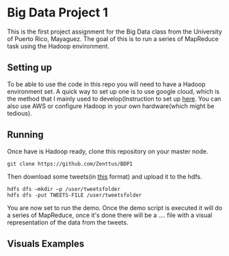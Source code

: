 # Big Data Project 1
This is the first project assignment for the Big Data class from the University of Puerto Rico, Mayaguez. The goal of this is to run a series of MapReduce task using the Hadoop environment.
## Setting up
To be able to use the code in this repo you will need to have a Hadoop environment set. A quick way to set up one is to use google cloud, which is the method that I mainly used to develop(Instruction to set up [here](https://medium.com/google-cloud/launch-a-hadoop-cluster-in-90-seconds-or-less-in-google-cloud-dataproc-b3acc1c02598). You can also use AWS or configure Hadoop in your own hardware(which might be tedious).
## Running
Once have is Hadoop ready, clone this repository on your master node.
```
git clone https://github.com/Zenttus/BDP1
```
Then download some tweets(in [this](https://github.com/Zenttus/BDP1/blob/master/extras/tweetformat.json) format) and upload it to the hdfs.
```
hdfs dfs –mkdir –p /user/tweetsfolder
hdfs dfs -put TWEETS-FILE /user/tweetsfolder
```
You are now set to run the demo. Once the demo script is executed it will do a series of MapReduce, once it's done there will be a .... file with a visual representation of the data from the tweets.
## Visuals Examples
